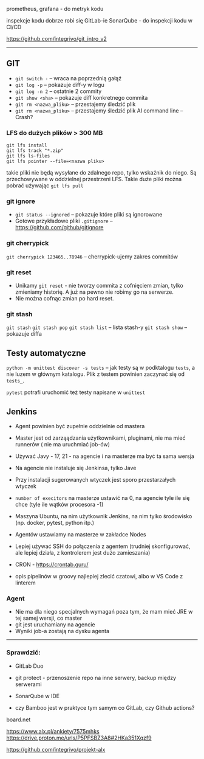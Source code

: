prometheus, grafana - do metryk kodu

inspekcje kodu dobrze robi się GitLab-ie
SonarQube - do inspekcji kodu w CI/CD

https://github.com/integrivo/git_intro_v2

---

## GIT

* `git switch -` – wraca na poprzednią gałąź
* `git log -p` – pokazuje diff-y w logu
* `git log -n 2` – ostatnie 2 commity
* `git show <sha>` – pokazuje diff konkretnego commita
* `git rm <nazwa_pliku>` – przestajemy śledzić plik
* `git rm <nazwa_pliku>` – przestajemy śledzić plik
AI command line – Crash?

### LFS do dużych plików > 300 MB

```
git lfs install
git lfs track "*.zip"
git lfs ls-files
git lfs pointer --file=<nazwa pliku>
```
takie pliki nie będą wysyłane do zdalnego repo, tylko wskaźnik do niego. Są przechowywane w oddzielnej przestrzeni LFS.
Takie duże pliki można pobrać używając `git lfs pull`

### git ignore

* `git status --ignored` – pokazuje które pliki są ignorowane
* Gotowe przykładowe pliki `.gitignore` – https://github.com/github/gitignore

### git cherrypick

`git cherrypick 123465..78946` – cherrypick-ujemy zakres commitów

### git reset

- Unikamy `git reset` - nie tworzy commita z cofnięciem zmian, tylko zmieniamy historię. A już na pewno nie robimy go na serwerze.
- Nie można cofnąc zmian po hard reset.

### git stash

`git stash`
`git stash pop`
`git stash list` – lista stash-y
`git stash show` – pokazuje diffa

## Testy automatyczne

`python -m unittest discover -s tests` – jak testy są w podktalogu `tests`, a nie luzem w głównym katalogu. Plik z testem powinien zaczynać się od `tests_`.

`pytest` potrafi uruchomić też testy napisane w `unittest`

## Jenkins

- Agent powinien być zupełnie oddzielnie od mastera
- Master jest od zarząądzania użytkownikami, pluginami, nie ma mieć runnerów ( nie ma uruchmiać job-ów)

- Używać Javy - 17, 21 - na agencie i na masterze ma być ta sama wersja
- Na agencie nie instaluje się Jenkinsa, tylko Jave
- Przy instalacji sugerowanych wtyczek jest sporo przestarzałych wtyczek
- `number of execitors` na masterze ustawić na 0, na agencie tyle ile się chce (tyle ile wątków procesora -1)
- Maszyna Ubuntu, na nim użytkownik Jenkins, na nim tylko środowisko (np. docker, pytest, python itp.)
- Agentów ustawiamy na masterze w zakładce Nodes
- Lepiej używać SSH  do połączenia z agentem (trudniej skonfigurować, ale lepiej działa, z kontrolerem jest dużo zamieszania) 

- CRON - https://crontab.guru/

- opis pipelinów w groovy najlepiej zlecić czatowi, albo w VS Code z linterem

### Agent
- Nie ma dla niego specjalnych wymagań poza tym, że mam mieć JRE w tej samej wersji,  co master
- git jest uruchamiany na agencie
- Wyniki job-a zostają na dysku agenta

---

### Sprawdzić:

- GitLab Duo
- git protect - przenoszenie repo na inne serwery, backup między serwerami
- SonarQube w IDE

- czy Bamboo jest w praktyce tym samym co GitLab, czy Github actions?



board.net

https://www.alx.pl/ankiety/7575mhks
https://drive.proton.me/urls/P5PFSBZ3A8#2HKa351Xqzf9

https://github.com/integrivo/projekt-alx
